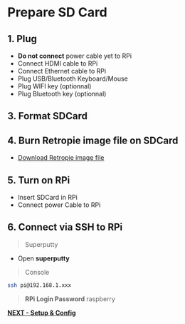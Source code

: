 # Prepare SD Card

## 1. Plug

- **Do not connect** power cable yet to RPi
- Connect HDMI cable to RPi
- Connect Ethernet cable to RPi
- Plug USB/Bluetooth Keyboard/Mouse
- Plug WIFI key (optionnal)
- Plug Bluetooth key (optionnal)

## 3. Format SDCard

## 4. Burn Retropie image file on SDCard

- [Download Retropie image file](http://blog.petrockblock.com/retropie/retropie-downloads/)

## 5. Turn on RPi

- Insert SDCard in RPi
- Connect power Cable to RPi

## 6. Connect via SSH to RPi

> Superputty

- Open **superputty**

> Console

```bash
ssh pi@192.168.1.xxx
```

> **RPi Login Password** raspberry

[**NEXT - Setup & Config**](./II-setup_configuration.md)
